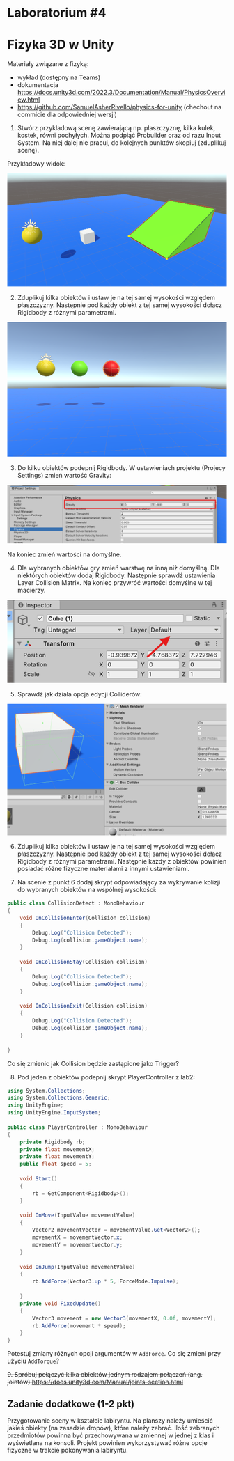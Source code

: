 # Laboratorium \#4


# Fizyka 3D w Unity

Materiały związane z fizyką:

- wykład (dostępny na Teams)
- dokumentacja
  <https://docs.unity3d.com/2022.3/Documentation/Manual/PhysicsOverview.html>
- <https://github.com/SamuelAsherRivello/physics-for-unity> (chechout na
  commicie dla odpowiedniej wersji)

1.  Stwórz przykładową scenę zawierającą np. płaszczyznę, kilka kulek,
    kostek, równi pochyłych. Można podpiąć Probuilder oraz od razu Input
    System. Na niej dalej nie pracuj, do kolejnych punktów skopiuj
    (zduplikuj scenę).

Przykładowy widok:

![](images/d1.png)

2.  Zduplikuj kilka obiektów i ustaw je na tej samej wysokości względem
    płaszczyzny. Następnie pod każdy obiekt z tej samej wysokości dołacz
    Rigidbody z różnymi parametrami.

![](images/d5.png)

3.  Do kilku obiektów podepnij Rigidbody. W ustawieniach projektu
    (Projecy Settings) zmień wartość Gravity:

![](images/d2.png)

Na koniec zmień wartości na domyślne.

4.  Dla wybranych obiektów gry zmień warstwę na inną niż domyślną. Dla
    niektórych obiektów dodaj Rigidbody. Następnie sprawdź ustawienia
    Layer Collision Matrix. Na koniec przywróć wartości domyślne w tej
    macierzy.

![](images/d3.png)

5.  Sprawdź jak działa opcja edycji Colliderów:

![](images/d4.png)

6.  Zduplikuj kilka obiektów i ustaw je na tej samej wysokości względem
    płaszczyzny. Następnie pod każdy obiekt z tej samej wysokości dołacz
    Rigidbody z różnymi parametrami. Następnie każdy z obiektów powinien
    posiadać różne fizyczne materiałami z innymi ustawieniami.

7.  Na scenie z punkt 6 dodaj skrypt odpowiadający za wykrywanie kolizji
    do wybranych obiektów na wspólnej wysokości:

``` csharp
public class CollisionDetect : MonoBehaviour
{
    void OnCollisionEnter(Collision collision)
    {
        Debug.Log("Collision Detected");
        Debug.Log(collision.gameObject.name);
    }

    void OnCollisionStay(Collision collision)
    {
        Debug.Log("Collision Detected");
        Debug.Log(collision.gameObject.name);
    }

    void OnCollisionExit(Collision collision)
    {
        Debug.Log("Collision Detected");
        Debug.Log(collision.gameObject.name);
    }

}
```

Co się zmienic jak Collision będzie zastąpione jako Trigger?

8.  Pod jeden z obiektów podepnij skrypt PlayerController z lab2:

``` csharp
using System.Collections;
using System.Collections.Generic;
using UnityEngine;
using UnityEngine.InputSystem;

public class PlayerController : MonoBehaviour
{
    private Rigidbody rb;
    private float movementX;
    private float movementY;
    public float speed = 5;

    void Start()
    {
        rb = GetComponent<Rigidbody>();
    }

    void OnMove(InputValue movementValue)
    {
        Vector2 movementVector = movementValue.Get<Vector2>();
        movementX = movementVector.x;
        movementY = movementVector.y;
    }

    void OnJump(InputValue movementValue)
    {
        rb.AddForce(Vector3.up * 5, ForceMode.Impulse);

    }
    private void FixedUpdate()
    {
        Vector3 movement = new Vector3(movementX, 0.0f, movementY);
        rb.AddForce(movement * speed);
    }
}
```

Potestuj zmiany różnych opcji argumentów w `AddForce`. Co się zmieni
przy użyciu `AddTorque`?

~~9.  Spróbuj połączyć kilka obiektów jednym rodzajem połączeń (ang.
    jointów) <https://docs.unity3d.com/Manual/joints-section.html>~~

## Zadanie dodatkowe (1-2 pkt)

Przygotowanie sceny w kształcie labiryntu. Na planszy należy umieścić
jakieś obiekty (na zasadzie dropów), które należy zebrać. Ilość
zebranych przedmiotów powinna być przechowywana w zmiennej w jednej z
klas i wyświetlana na konsoli. Projekt powinien wykorzystywać różne
opcje fizyczne w trakcie pokonywania labiryntu.
